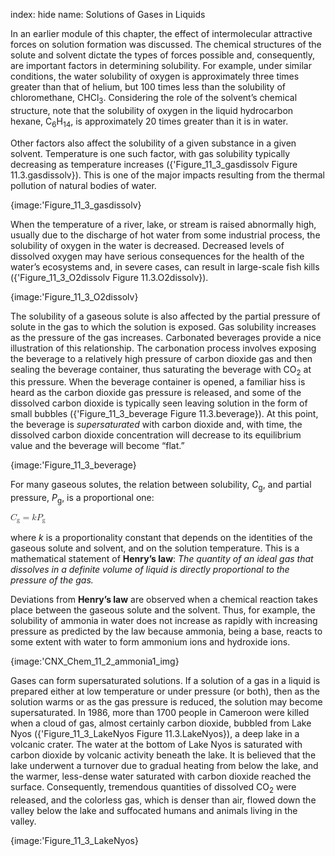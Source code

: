 index: hide
name: Solutions of Gases in Liquids

In an earlier module of this chapter, the effect of intermolecular attractive forces on solution formation was discussed. The chemical structures of the solute and solvent dictate the types of forces possible and, consequently, are important factors in determining solubility. For example, under similar conditions, the water solubility of oxygen is approximately three times greater than that of helium, but 100 times less than the solubility of chloromethane, CHCl<sub>3</sub>. Considering the role of the solvent’s chemical structure, note that the solubility of oxygen in the liquid hydrocarbon hexane, C<sub>6</sub>H<sub>14</sub>, is approximately 20 times greater than it is in water.

Other factors also affect the solubility of a given substance in a given solvent. Temperature is one such factor, with gas solubility typically decreasing as temperature increases ({'Figure_11_3_gasdissolv Figure 11.3.gasdissolv}). This is one of the major impacts resulting from the thermal pollution of natural bodies of water.


{image:'Figure_11_3_gasdissolv}
        

When the temperature of a river, lake, or stream is raised abnormally high, usually due to the discharge of hot water from some industrial process, the solubility of oxygen in the water is decreased. Decreased levels of dissolved oxygen may have serious consequences for the health of the water’s ecosystems and, in severe cases, can result in large-scale fish kills ({'Figure_11_3_O2dissolv Figure 11.3.O2dissolv}).


{image:'Figure_11_3_O2dissolv}
        

The solubility of a gaseous solute is also affected by the partial pressure of solute in the gas to which the solution is exposed. Gas solubility increases as the pressure of the gas increases. Carbonated beverages provide a nice illustration of this relationship. The carbonation process involves exposing the beverage to a relatively high pressure of carbon dioxide gas and then sealing the beverage container, thus saturating the beverage with CO<sub>2</sub> at this pressure. When the beverage container is opened, a familiar hiss is heard as the carbon dioxide gas pressure is released, and some of the dissolved carbon dioxide is typically seen leaving solution in the form of small bubbles ({'Figure_11_3_beverage Figure 11.3.beverage}). At this point, the beverage is  *supersaturated* with carbon dioxide and, with time, the dissolved carbon dioxide concentration will decrease to its equilibrium value and the beverage will become “flat.”


{image:'Figure_11_3_beverage}
        

For many gaseous solutes, the relation between solubility,  *C*<sub>g</sub>, and partial pressure,  *P*<sub>g</sub>, is a proportional one:

<math xmlns:q="http://cnx.rice.edu/qml/1.0" xmlns:m="http://www.w3.org/1998/Math/MathML" xmlns:bib="http://bibtexml.sf.net/" xmlns:md="http://cnx.rice.edu/mdml" xmlns="http://cnx.rice.edu/cnxml"><mrow><msub><mi>C</mi><mtext>g</mtext></msub><mo>=</mo><mi>k</mi><msub><mi>P</mi><mtext>g</mtext></msub></mrow></math>

where  *k* is a proportionality constant that depends on the identities of the gaseous solute and solvent, and on the solution temperature. This is a mathematical statement of  **Henry’s law**:  *The quantity of an ideal gas that dissolves in a definite volume of liquid is directly proportional to the pressure of the gas.*

Deviations from  **Henry’s law** are observed when a chemical reaction takes place between the gaseous solute and the solvent. Thus, for example, the solubility of ammonia in water does not increase as rapidly with increasing pressure as predicted by the law because ammonia, being a base, reacts to some extent with water to form ammonium ions and hydroxide ions.


{image:'CNX_Chem_11_2_ammonia1_img}
        

Gases can form supersaturated solutions. If a solution of a gas in a liquid is prepared either at low temperature or under pressure (or both), then as the solution warms or as the gas pressure is reduced, the solution may become supersaturated. In 1986, more than 1700 people in Cameroon were killed when a cloud of gas, almost certainly carbon dioxide, bubbled from Lake Nyos ({'Figure_11_3_LakeNyos Figure 11.3.LakeNyos}), a deep lake in a volcanic crater. The water at the bottom of Lake Nyos is saturated with carbon dioxide by volcanic activity beneath the lake. It is believed that the lake underwent a turnover due to gradual heating from below the lake, and the warmer, less-dense water saturated with carbon dioxide reached the surface. Consequently, tremendous quantities of dissolved CO<sub>2</sub> were released, and the colorless gas, which is denser than air, flowed down the valley below the lake and suffocated humans and animals living in the valley.


{image:'Figure_11_3_LakeNyos}
        
